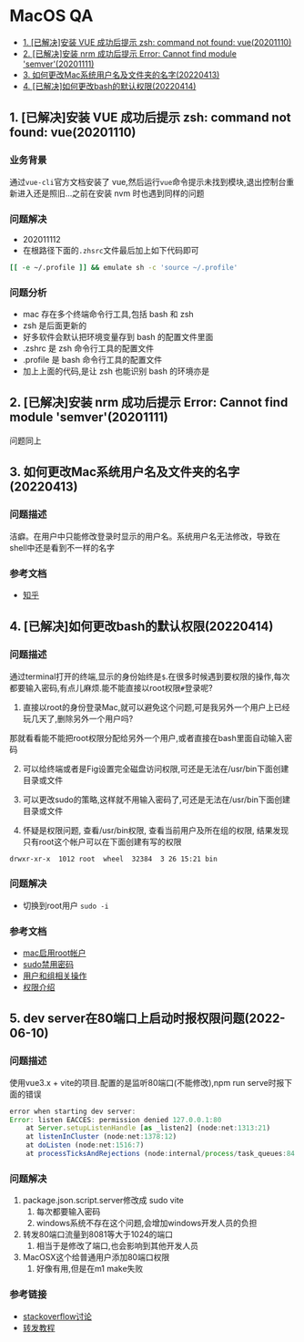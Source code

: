 # MacOS QA

- [1. [已解决]安装 VUE 成功后提示 zsh: command not found: vue(20201110)](#1-已解决安装-vue-成功后提示-zsh-command-not-found-vue20201110)
- [2. [已解决]安装 nrm 成功后提示 Error: Cannot find module 'semver'(20201111)](#2-已解决安装-nrm-成功后提示-error-cannot-find-module-semver20201111)
- [3. 如何更改Mac系统用户名及文件夹的名字(20220413)](#3-如何更改mac系统用户名及文件夹的名字20220413)
- [4. [已解决]如何更改bash的默认权限(20220414)](#4-已解决如何更改bash的默认权限20220414)

## 1. [已解决]安装 VUE 成功后提示 zsh: command not found: vue(20201110)

### 业务背景

通过`vue-cli`官方文档安装了 vue,然后运行`vue`命令提示未找到模块,退出控制台重新进入还是照旧...之前在安装
nvm 时也遇到同样的问题

### 问题解决

- 202011112
- 在根路径下面的`.zhsrc`文件最后加上如下代码即可

```bash
[[ -e ~/.profile ]] && emulate sh -c 'source ~/.profile'
```

### 问题分析

- mac 存在多个终端命令行工具,包括 bash 和 zsh
- zsh 是后面更新的
- 好多软件会默认把环境变量存到 bash 的配置文件里面
- .zshrc 是 zsh 命令行工具的配置文件
- .profile 是 bash 命令行工具的配置文件
- 加上上面的代码,是让 zsh 也能识别 bash 的环境亦是

## 2. [已解决]安装 nrm 成功后提示 Error: Cannot find module 'semver'(20201111)

问题同上

## 3. 如何更改Mac系统用户名及文件夹的名字(20220413)

### 问题描述

洁癖。在用户中只能修改登录时显示的用户名。系统用户名无法修改，导致在shell中还是看到不一样的名字

### 参考文档

- [知乎](https://zhuanlan.zhihu.com/p/361131804)

## 4. [已解决]如何更改bash的默认权限(20220414)

### 问题描述

通过terminal打开的终端,显示的身份始终是`$`.在很多时候遇到要权限的操作,每次都要输入密码,有点儿麻烦.能不能直接以root权限`#`登录呢?

1. 直接以root的身份登录Mac,就可以避免这个问题,可是我另外一个用户上已经玩几天了,删除另外一个用户吗?

那就看看能不能把root权限分配给另外一个用户,或者直接在bash里面自动输入密码

2. 可以给终端或者是Fig设置完全磁盘访问权限,可还是无法在/usr/bin下面创建目录或文件

3. 可以更改sudo的策略,这样就不用输入密码了,可还是无法在/usr/bin下面创建目录或文件

4. 怀疑是权限问题, 查看/usr/bin权限, 查看当前用户及所在组的权限, 结果发现只有root这个帐户可以在下面创建有写的权限

```bash
drwxr-xr-x  1012 root  wheel  32384  3 26 15:21 bin
```

### 问题解决

- 切换到root用户 `sudo -i`

### 参考文档

- [mac启用root帐户](https://support.apple.com/en-us/HT204012)
- [sudo禁用密码](https://apple.stackexchange.com/questions/257813/enable-sudo-without-a-password-on-macos)
- [用户和组相关操作](https://www.jianshu.com/p/7e795b3e7bfc)
- [权限介绍](https://baike.baidu.com/item/Linux%E7%9B%AE%E5%BD%95%E6%9D%83%E9%99%90/4089164?fr=aladdin)

## 5. dev server在80端口上启动时报权限问题(2022-06-10)

### 问题描述

使用vue3.x + vite的项目.配置的是监听80端口(不能修改),npm run serve时报下面的错误

```javascript
error when starting dev server:
Error: listen EACCES: permission denied 127.0.0.1:80
    at Server.setupListenHandle [as _listen2] (node:net:1313:21)
    at listenInCluster (node:net:1378:12)
    at doListen (node:net:1516:7)
    at processTicksAndRejections (node:internal/process/task_queues:84:21)
```

### 问题解决

1. package.json.script.server修改成 sudo vite
   1. 每次都要输入密码
   2. windows系统不存在这个问题,会增加windows开发人员的负担
2. 转发80端口流量到8081等大于1024的端口
   1. 相当于是修改了端口,也会影响到其他开发人员
3. MacOSX这个给普通用户添加80端口权限
   1. 好像有用,但是在m1 make失败

### 参考链接

- [stackoverflow讨论](https://stackoverflow.com/questions/16573668/best-practices-when-running-node-js-with-port-80-ubuntu-linode)
- [转发教程](https://www.jianshu.com/p/26ae3c5b7155)
